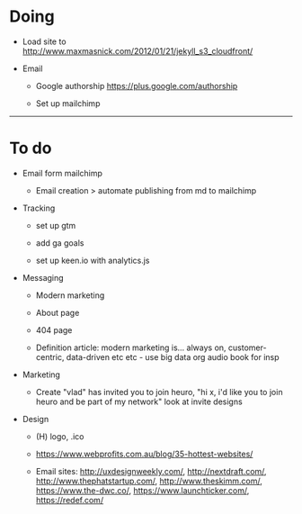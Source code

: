 # Doing

* Load site to http://www.maxmasnick.com/2012/01/21/jekyll_s3_cloudfront/

* Email

    - Google authorship https://plus.google.com/authorship

    - Set up mailchimp

***

# To do

* Email form mailchimp

    - Email creation > automate publishing from md to mailchimp

* Tracking

    - set up gtm

    - add ga goals

    - set up keen.io with analytics.js

* Messaging

    - Modern marketing

    - About page

    - 404 page

    - Definition article: modern marketing is... always on, customer-centric, data-driven etc etc - use big data org audio book for insp

* Marketing

    - Create "vlad" has invited you to join heuro, "hi x, i'd like you to join heuro and be part of my network" look at invite designs

* Design

    - (H) logo, .ico

    - https://www.webprofits.com.au/blog/35-hottest-websites/

    - Email sites: http://uxdesignweekly.com/, http://nextdraft.com/, http://www.thephatstartup.com/, http://www.theskimm.com/, https://www.the-dwc.co/, https://www.launchticker.com/, https://redef.com/